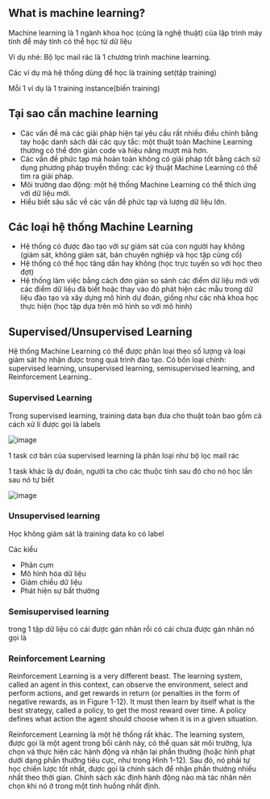 ## What is machine learning?
Machine learning là 1 ngành khoa học (cũng là nghệ thuật) của lập trình máy tính để máy tính có thể học từ dữ liệu

Ví dụ nhé: Bộ lọc mail rác là 1 chương trình machine learning.

Các ví dụ mà hệ thống dùng để học là training set(tập training)

Mỗi 1 ví dụ là 1 training instance(biến training)


## Tại sao cần machine learning
- Các vấn đề mà các giải pháp hiện tại yêu cầu rất nhiều điều chỉnh bằng tay hoặc danh sách dài các quy tắc: 
một thuật toán Machine Learning thường có thể đơn giản code và hiệu năng mượt mà hơn.
- Các vấn đề phức tạp mà hoàn toàn không có giải pháp tốt bằng cách sử dụng phương pháp truyền thống: 
các kỹ thuật Machine Learning có thể tìm ra giải pháp.
- Môi trường dao động: một hệ thống Machine Learning có thể thích ứng với dữ liệu mới.
- Hiểu biết sâu sắc về các vấn đề phức tạp và lượng dữ liệu lớn.

## Các loại hệ thống Machine Learning
- Hệ thống có được đào tạo với sự giám sát của con người hay không (giám sát, không giám sát, bán chuyên nghiệp và học tập củng cố)
- Hệ thống có thể học tăng dần hay không (học trực tuyến so với học theo đợt)
- Hệ thống làm việc bằng cách đơn giản so sánh các điểm dữ liệu mới với các điểm dữ liệu đã biết hoặc
thay vào đó phát hiện các mẫu trong dữ liệu đào tạo và xây dựng mô hình dự đoán, 
giống như các nhà khoa học thực hiện (học tập dựa trên mô hình so với mô hình)

## Supervised/Unsupervised Learning
Hệ thống Machine Learning có thể được phân loại theo số lượng và loại giám sát họ nhận được trong quá trình đào tạo.
Có bốn loại chính: supervised learning, unsupervised learning, semisupervised learning, and Reinforcement Learning..

### Supervised Learning
Trong supervised learning, training data bạn đưa cho thuật toán bao gồm cả cách xử lí được gọi là labels

![image](https://user-images.githubusercontent.com/45547213/61622342-cc113200-ac9e-11e9-8ca3-460841ebe967.png)

1 task cơ bản của supervised learning là phân loại như bộ lọc mail rác

1 task khác là dự đoán, người ta cho các thuộc tính sau đó cho nó học lần sau nó tự biết  

![image](https://user-images.githubusercontent.com/45547213/61622717-899c2500-ac9f-11e9-831f-31bc736e68c3.png)


### Unsupervised learning
Học không giám sát là training data ko có label

Các kiểu 
- Phân cụm
- Mô hình hóa dữ liệu
- Giảm chiều dữ liệu
- Phát hiện sự bất thường

### Semisupervised learning
trong 1 tập dữ liệu có cái được gán nhãn rồi có cái chưa được gán nhãn nó gọi là

### Reinforcement Learning
Reinforcement Learning is a very different beast. The learning system, called an agent in this context, can observe the environment, 
select and perform actions, and get rewards in return (or penalties in the form of negative rewards, as in Figure 1-12).
It must then learn by itself what is the best strategy, called a policy, to get the most reward over time. 
A policy defines what action the agent should choose when it is in a given situation.

Reinforcement Learning là một hệ thống rất khác. The learning system, được gọi là một agent trong bối cảnh này, 
có thể quan sát môi trường, lựa chọn và thực hiện các hành động và nhận lại phần thưởng (hoặc hình phạt dưới dạng phần thưởng tiêu cực, 
như trong Hình 1-12). Sau đó, nó phải tự học chiến lược tốt nhất, được gọi là chính sách để nhận phần thưởng nhiều nhất theo thời gian.
Chính sách xác định hành động nào mà tác nhân nên chọn khi nó ở trong một tình huống nhất định.

















